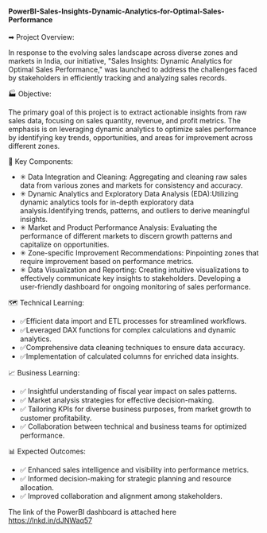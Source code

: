 #### PowerBI-Sales-Insights-Dynamic-Analytics-for-Optimal-Sales-Performance

➡ Project Overview:

In response to the evolving sales landscape across diverse zones and markets in India, our initiative, "Sales Insights: Dynamic Analytics for Optimal Sales Performance," was launched to address the challenges faced by stakeholders in efficiently tracking and analyzing sales records.

🏭 Objective:

The primary goal of this project is to extract actionable insights from raw sales data, focusing on sales quantity, revenue, and profit metrics. The emphasis is on leveraging dynamic analytics to optimize sales performance by identifying key trends, opportunities, and areas for improvement across different zones.

📶 Key Components:

- ✳ Data Integration and Cleaning: Aggregating and cleaning raw sales data from various zones and markets for consistency and accuracy.
- ✳ Dynamic Analytics and Exploratory Data Analysis (EDA):Utilizing dynamic analytics tools for in-depth exploratory data analysis.Identifying trends, patterns, and outliers to derive meaningful insights.
- ✳ Market and Product Performance Analysis:
Evaluating the performance of different markets to discern growth patterns and capitalize on opportunities.
- ✳ Zone-specific Improvement Recommendations: Pinpointing zones that require improvement based on performance metrics.
- ✳ Data Visualization and Reporting: Creating intuitive visualizations to effectively communicate key insights to stakeholders. Developing a user-friendly dashboard for ongoing monitoring of sales performance.


🗺 Technical Learning:

- ✅Efficient data import and ETL processes for streamlined workflows.
- ✅Leveraged DAX functions for complex calculations and dynamic analytics.
- ✅Comprehensive data cleaning techniques to ensure data accuracy.
- ✅Implementation of calculated columns for enriched data insights.

📈 Business Learning:

- ✅ Insightful understanding of fiscal year impact on sales patterns.
- ✅ Market analysis strategies for effective decision-making.
- ✅ Tailoring KPIs for diverse business purposes, from market growth to customer profitability.
- ✅ Collaboration between technical and business teams for optimized performance.

📊 Expected Outcomes:

 - ✅ Enhanced sales intelligence and visibility into performance metrics.
 - ✅ Informed decision-making for strategic planning and resource allocation.
 - ✅ Improved collaboration and alignment among stakeholders.

The link of the PowerBI dashboard is attached here
https://lnkd.in/dJNWaq57
